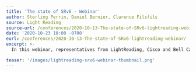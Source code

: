 ```yaml
---
title: 'The state of SRv6 - Webinar'
author: Sterling Perrin, Daniel Bernier, Clarence Filsfils
source: Light Reading
source-url: /conferences/2020-10-13-The-state-of-SRv6-lightreading-webinar/
date: '2020-10-23 10:00 -0700'
eurl: /conferences/2020-10-13-The-state-of-SRv6-lightreading-webinar/
excerpt: >-
  In this webinar, representatives from LightReading, Cisco and Bell Canada explore the state of SRv6 (SR with IPv6 data plane) and explain how it enhances all SR MPLS capabilities – simplification, resiliency, traffic engineering.

teaser: '/images/lightreading-srv6-webinar-thumbnail.png'
---
```


